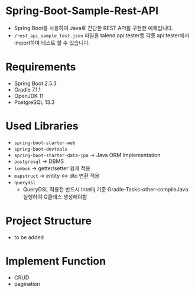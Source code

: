# Spring-Boot-Sample-Rest-API
- Spring Boot를 사용하여 Java로 간단한 REST API를 구현한 예제입니다.
- `/rest_api_sample_test.json` 파일을 talend api tester등 각종 api tester에서 import하여 테스트 할 수 있습니다.

# Requirements

- Spring Boot 2.5.3
- Gradle 7.1.1
- OpenJDK 11
- PostgreSQL 13.3 

# Used Libraries

- `spring-boot-starter-web`
- `spring-boot-devtools`
- `spring-boot-starter-data-jpa` -> Java ORM Implementation
- `postgresql` -> DBMS
- `lombok` -> getter/setter 쉽게 적용
- `mapstruct` -> entity <-> dto 변환 적용
- `querydsl`
  - QueryDSL 적용전 반드시 Intellij 기준 Gradle-Tasks-other-compileJava 실행하여 Q클래스 생성해야함

# Project Structure
- to be added

# Implement Function

- CRUD
- pagination

